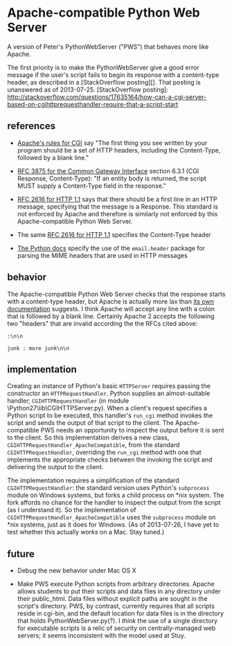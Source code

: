Apache-compatible Python Web Server
===================================

A version of Peter's PythonWebServer ("PWS") that behaves more like Apache.
   
The first priority is to make the PythonWebServer give a good error message if the user's script fails to begin its response with a content-type header, as described in a [StackOverflow posting][].  That posting is unanswered as of 2013-07-25. 
   [StackOverflow posting]: http://stackoverflow.com/questions/17635164/how-can-a-cgi-server-based-on-cgihttprequesthandler-require-that-a-script-start

references
----------
+ [Apache's rules for CGI][] say "The first thing you see written by your program should be a set of HTTP headers, including the Content-Type, followed by a blank line."

   [Apache's rules for CGI]: http://httpd.apache.org/docs/current/howto/cgi.html#writing

+ [RFC 3875 for the Common Gateway Interface](http://www.ietf.org/rfc/rfc3875)  section 6.3.1 (CGI Response, Content-Type): "If an entity body is returned, the script MUST supply a Content-Type field in the response."
+ [RFC 2616 for HTTP 1.1](http://tools.ietf.org/html/rfc2616#section-4) says that there should be a first line in an HTTP message, specifying that the message is a Response.  This standard is not enforced by Apache and therefore is similarly not enforced by this Apache-compatible Python Web Server.
+ The same [RFC 2616 for HTTP 1.1](http://tools.ietf.org/html/rfc2616#section-14.17) specifies the Content-Type header
+ [The Python docs](http://docs.python.org/2/library/cgi.html#cgi.parse_header) specify the use of the `email.header` package for parsing the MIME headers that are used in HTTP messages

behavior
--------
The Apache-compatible Python Web Server checks that the response starts with a content-type header, but Apache is actually more lax than [its own documentation][Apache's rules for CGI] suggests.  I think Apache will accept any line with a colon that is followed by a blank line.  Certainly Apache 2 accepts the following two "headers" that are invalid according the the RFCs cited above: 
```
:\n\n
```
```
junk : more junk\n\n
```

implementation
--------------
Creating an instance of Python's basic `HTTPServer` requires passing the constructor an `HTTPRequestHandler`.  Python supplies an almost-suitable handler, `CGIHTTPRequestHandler` (in module \Python27\lib\CGIHTTPServer.py).  When a client's request specifies a Python script to be executed, this handler's `run_cgi` method invokes the script and sends the output of that script to the client.  The Apache-compatible PWS needs an opportunity to inspect the output before it is sent to the client.  So this implementation derives a new class, `CGIHTTPRequestHandler_ApacheCompatible`, from the standard `CGIHTTPRequestHandler`, overriding the `run_cgi` method with one that implements the appropriate checks between the invoking the script and delivering the output to the client.

The implementation requires a simplification of the standard `CGIHTTPRequestHandler`:  the standard version uses Python's `subprocess` module on Windows systems, but forks a child process on \*nix system.  The fork affords no chance for the handler to inspect the output from the script (as I understand it).  So the implementation of `CGIHTTPRequestHandler_ApacheCompatible` uses the `subprocess` module on \*nix systems, just as it does for Windows.  (As of 2013-07-26, I have yet to test whether this actually *works* on a Mac.  Stay tuned.)
    
future
------
+ Debug the new behavior under Mac OS&nbsp;X 

+ Make PWS execute Python scripts from arbitrary directories.  Apache allows students to put their scripts and data files in any directory under their public_html.  Data files without explicit paths are sought in the script's directory.  PWS, by contrast, currently requires that all scripts reside in cgi-bin, and the default location for data files is in the directory that holds PythonWebServer.py(?).  I *think* the use of a single directory for executable scripts is a relic of security on centrally-managed web servers; it seems inconsistent with the model used at Stuy.
